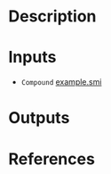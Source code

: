 # Description 

# Inputs

* `Compound` [example.smi](https://docs.ad3.io/media/apps/lig3d/examples/input/example.smi)

# Outputs

# References
